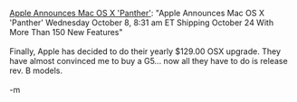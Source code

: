 <a href="http://biz.yahoo.com/prnews/031008/sfw058_1.html">Apple Announces Mac OS X 'Panther'</a>: "Apple Announces Mac OS X 'Panther' Wednesday October 8, 8:31 am ET Shipping October 24 With More Than 150 New Features"
<br />
<br />Finally, Apple has decided to do their yearly $129.00 OSX upgrade.  They have almost convinced me to buy a G5... now all they have to do is release rev. B models.
<br />
<br />-m
<br />